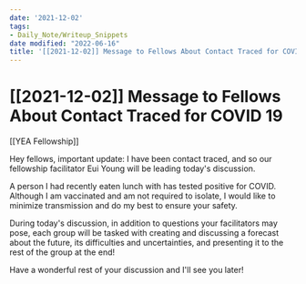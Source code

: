 ```yaml
---
date: '2021-12-02'
tags:
- Daily_Note/Writeup_Snippets
date modified: "2022-06-16"
title: '[[2021-12-02]] Message to Fellows About Contact Traced for COVID 19'
---
```


# [[2021-12-02]] Message to Fellows About Contact Traced for COVID 19
[[YEA Fellowship]]

Hey fellows, important update: I have been contact traced, and so our fellowship facilitator Eui Young will be leading today's discussion.

A person I had recently eaten lunch with has tested positive for COVID. Although I am vaccinated and am not required to isolate, I would like to minimize transmission and do my best to ensure your safety.

During today's discussion, in addition to questions your facilitators may pose, each group will be tasked with creating and discussing a forecast about the future, its difficulties and uncertainties, and presenting it to the rest of the group at the end!

Have a wonderful rest of your discussion and I'll see you later!
